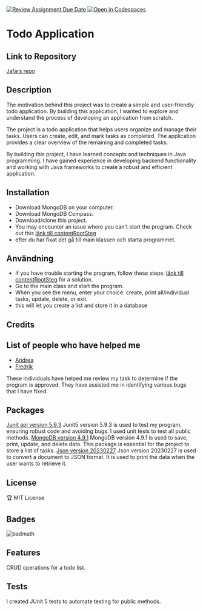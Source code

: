 [![Review Assignment Due Date](https://classroom.github.com/assets/deadline-readme-button-24ddc0f5d75046c5622901739e7c5dd533143b0c8e959d652212380cedb1ea36.svg)](https://classroom.github.com/a/MYVtI0hB)
[![Open in Codespaces](https://classroom.github.com/assets/launch-codespace-7f7980b617ed060a017424585567c406b6ee15c891e84e1186181d67ecf80aa0.svg)](https://classroom.github.com/open-in-codespaces?assignment_repo_id=11365490)
# Todo Application
## Link to Repository
[Jafars repo](https://github.com/Campus-Molndal-JIN23/todolist-Jafar-Hussein)
## Description
The motivation behind this project was to create a simple and user-friendly todo application. By building this application, I wanted to explore and understand the process of developing an application from scratch.

The project is a todo application that helps users organize and manage their tasks. Users can create, edit, and mark tasks as completed. The application provides a clear overview of the remaining and completed tasks.

By building this project, I have learned concepts and techniques in Java programming. I have gained experience in developing backend functionality and working with Java frameworks to create a robust and efficient application.
## Installation
+ Download MongoDB on your computer.
+ Download MongoDB Compass.
+ Download/clone this project.
+ You may encounter an issue where you can't start the program. Check out this [länk till contentRootSteg](ContentRootSteg)
+ efter du har fixat det gå till main klassen och starta programmet.

## Användning
+ If you have trouble starting the program, follow these steps: [länk till contentRootSteg](ContentRootSteg) for a solution.
+ Go to the main class and start the program.
+ When you see the menu, enter your choice: create, print all/individual tasks, update, delete, or exit.
+ this will let you create a list and store it in a database

## Credits

## List of people who have helped me
* [Andrea]([https://github.com/person1](https://github.com/DreaTR))
* [Fredrik]([https://github.com/person1](https://github.com/Fringston))

These individuals have helped me review my task to determine if the program is approved. They have assisted me in identifying various bugs that I have fixed.

## Packages
[Junit api version 5.9.3](https://mvnrepository.com/artifact/org.junit.jupiter/junit-jupiter-api/5.9.3)
Junit5 version 5.9.3 is used to test my program, ensuring robust code and avoiding bugs. I used unit tests to test all public methods.
[MongoDB version 4.9.1](https://mvnrepository.com/artifact/org.mongodb/mongodb-driver-sync/4.9.1)
MongoDB version 4.9.1 is used to save, print, update, and delete data. This package is essential for the project to store a list of tasks.
[Json version 20230227](https://mvnrepository.com/artifact/org.json/json/20230227)
Json version 20230227 is used to convert a document to JSON format. It is used to print the data when the user wants to retrieve it.

## License 
🏆 MIT License
## Badges

![badmath](https://img.shields.io/github/languages/top/lernantino/badmath)

## Features

CRUD operations for a todo list.

## Tests

I created JUnit 5 tests to automate testing for public methods.

